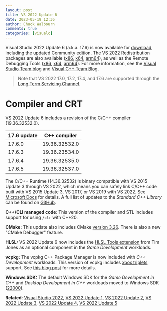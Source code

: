 ```yaml
---
layout: post
title: VS 2022 Update 6
date: 2023-05-19 12:36
author: Chuck Walbourn
comments: true
categories: [visualc]
---
```


Visual Studio 2022 Update 6 (a.k.a. 17.6) is now available for [download](https://visualstudio.microsoft.com/downloads/), including the updated Community edition. The VS 2022 Redistribution packages are also available ([x86](https://aka.ms/vs/17/release/VC_redist.x86.exe), [x64](https://aka.ms/vs/17/release/VC_redist.x64.exe), [arm64](https://aka.ms/vs/17/release/VC_redist.arm64.exe)), as well as the Remote Debugging Tools ([x86](https://aka.ms/vs/17/release/RemoteTools.x86ret.enu.exe), [x64](https://aka.ms/vs/17/release/RemoteTools.amd64ret.enu.exe), [arm64](https://aka.ms/vs/17/release/RemoteTools.arm64ret.enu.exe)). For more information, see the [Visual Studio Team blog](https://devblogs.microsoft.com/visualstudio/visual-studio-2022-17-6-now-available/) and [Visual C++ Team Blog](https://devblogs.microsoft.com/cppblog/visual-studio-17-6-for-cpp-devs/).

<!--more-->

>  Note that VS 2022 17.0, 17.2, 17.4, and 17.6 are supported through the [Long Term Servicing Channel](https://docs.microsoft.com/en-us/visualstudio/productinfo/vs-servicing#long-term-servicing-channel-ltsc-support).

<h1>Compiler and CRT</h1>

VS 2022 Update 6 includes a revision of the C/C++ compiler (19.36.32532.0).

17.6 update | C++ compiler
--|--
17.6.0 | 19.36.32532.0
17.6.3 | 19.36.23534.0
17.6.4 | 19.36.32535.0
17.6.5 | 19.36.32537.0

The C/C++ Runtime (14.36.32532) is binary compatible with VS 2015 Update 3 through VS 2022, which means you can safely link C/C++ code built with VS 2015 Update 3, VS 2017, or VS 2019 with VS 2022. See [Microsoft Docs](https://docs.microsoft.com/cpp/porting/binary-compat-2015-2017?view=msvc-170) for details. A full list of updates to the *Standard C++ Library* can be found on [GitHub](https://github.com/microsoft/STL/wiki/Changelog#vs-2022-176).

<strong>C++/CLI managed code</strong>: This version of the compiler and STL includes support for using ``/clr`` with C++20.

<strong>CMake:</strong> This update also includes CMake [version 3.26](https://cmake.org/cmake/help/v3.26/release/3.26.html). There is also a new "CMake Debugger" feature.

<strong>HLSL:</strong> VS 2022 Update 6 now includes the [HLSL Tools extension](https://github.com/tgjones/HlslTools) from Tim Jones as an optional component in the *Game Development* workloads.

<strong>vcpkg:</strong> The vcpkg C++ Package Manager is now included with *C++ Development* workloads. This version of vcpkg includes [xbox triplets](https://walbourn.github.io/vcpkg-now-supports-targeting-xbox/) support. See [this blog post](https://devblogs.microsoft.com/cppblog/vcpkg-is-now-included-with-visual-studio/) for more details.

<strong>Windows SDK:</strong> The default Windows SDK for the *Game Development in C++* and *Desktop Development in C++* workloads moved to Windows SDK ([22000](https://walbourn.github.io/windows-sdk-for-windows-11/)).

<strong>Related</strong>: <a href="https://walbourn.github.io/visual-studio-2022/">Visual Studio 2022</a>, <a href="https://walbourn.github.io/vs-2022-update-1/">VS 2022 Update 1</a>, <a href="https://walbourn.github.io/vs-2022-update-2/">VS 2022 Update 2</a>, <a href="https://walbourn.github.io/vs-2022-update-3/">VS 2022 Update 3</a>, <a href="https://walbourn.github.io/vs-2022-update-4/">VS 2022 Update 4</a>, <a href="https://walbourn.github.io/vs-2022-update-5/">VS 2022 Update 5</a>
